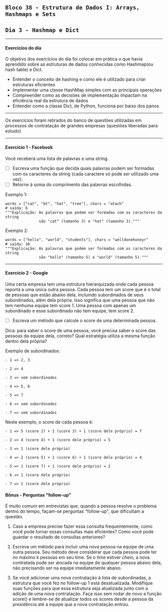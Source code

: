 ## `Bloco 38 - Estrutura de Dados I: Arrays, Hashmaps e Sets`

## `Dia 3 - Hashmap e Dict`

---

#### Exercícios do dia

O objetivo dos exercícios do dia foi colocar em prática o que havia aprendido sobre as estruturas de dados conhecidas como Hashmap(ou hash table) e Dict.

- Entender o conceito de hashing e como ele é utilizado para criar estruturas eficientes
- Implementar uma classe HashMap simples com as principais operações
- Compreender como as decisões de implementação impactam na eficiência real da estrutura de dados
- Entender como a classe Dict, de Python, funciona por baixo dos panos

---

Os exercícios foram retirados do banco de questões utilizadas em processos de contratação de grandes empresas (questões liberadas para estudo)

---

#### Exercício 1 - Facebook

Você receberá uma lista de palavras e uma string.

- [ ] Escreva uma função que decida quais palavras podem ser formadas com os caracteres da string (cada caractere só pode ser utilizado uma vez).
- [ ] Retorne à soma do comprimento das palavras escolhidas.

Exemplo 1:
```
words = ["cat", "bt", "hat", "tree"], chars = "atach"
# saída: 6
"""Explicação: As palavras que podem ser formadas com os caracteres da string
               são "cat" (tamanho 3) e "hat" (tamanho 3)."""
```

Exemplo 2:
```
words = ["hello", "world", "students"], chars = "welldonehoneyr"
# saída: 10
"""Explicação: As palavras que podem ser formadas com os caracteres da string
               são "hello" (tamanho 5) e "world" (tamanho 5)."""
```

---

#### Exercício 2 - Google

Uma certa empresa tem uma estrutura hierarquizada onde cada pessoa reporta a uma única outra pessoa. Cada pessoa tem um score que é o total de pessoas que estão abaixo dela, incluindo subordinados de seus subordinados, além dela própria. Isso significa que uma pessoa que não tem nenhuma equipe tem score 1. Uma pessoa com apenas um subordinado e esse subordinado não tem equipe, tem score 2.

- [ ] Escreva um método que calcule o score de uma determinada pessoa.

Dica: para saber o score de uma pessoa, você precisa saber o score das pessoas da equipe dela, correto? Qual estratégia utiliza a mesma função dentro dela própria?

Exemplo de subordinados:
```
- 1 => 2, 3

- 2 => 4

- 3 => sem subordinados

- 4 => 5, 6

- 5 => 7

- 6 => sem subordinados

- 7 => sem subordinados
```

Neste exemplo, o score de cada pessoa é:
```
- 1 => 5 (score 2) + 1 (score 3) + 1 (score dele próprio) = 7

- 2 => 4 (score 4) + 1 (score dele próprio) = 5

- 3 => 1 (score dele próprio)

- 4 => 2 (score 5) + 1 (score 6) + 1 (score dele próprio) = 4

- 5 => 1 (score 7) + 1 (score dele próprio) = 2

- 6 => 1 (score dele próprio)

- 7 => 1 (score dele próprio)
```

#### Bônus - Perguntas "follow-up"

É muito comum em entrevistas que, quando a pessoa resolve o problema dentro do tempo, façam-se perguntas "follow-up", que dificultam a questão.

1. Caso a empresa precise fazer essa consulta frequentemente, como você pode tornar essas consultas mais eficientes? Como você pode guardar o resultado de consultas anteriores?

2. Escreva um método para incluir uma nova pessoa na equipe de uma outra pessoa. Seu método deve considerar que cada pessoa pode ter no máximo k pessoas em seu time. Se o time estiver cheio, a nova contratada pode ser alocada na equipe de qualquer pessoa abaixo dela, não precisando ser na equipe imediatamente abaixo.

3. Se você adicionar uma nova contratação à lista de subordinadas, a estrutura que você fez no follow-up 1 está desatualizada. Modifique suas funções para que essa estrutura seja atualizada junto com a adição de uma nova contratação. Faça isso sem rodar de novo a função score() e lembre-se de atualizar todos os scores desde a pessoa da presidência até a equipe que a nova contratação entrou.
